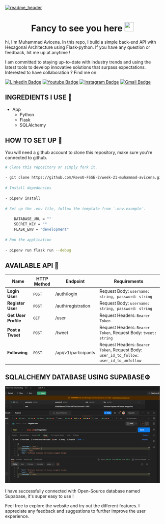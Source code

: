 [![readme_header](https://github.com/muhammad-avicena/profile/assets/49929404/b7b89034-8e25-4f25-a1a2-5665aa66448c)](https://avicena.dev/)

<h1 align="center">Fancy to see you here <img src="https://raw.githubusercontent.com/muhammad-avicena/profile/master/wave.gif" width="30px" height="30px" /> </h1>

hi, I'm Muhammad Avicena. In this repo, I build a simple back-end API with Hexagonal Architecture using Flask-python. If you have any question or feedback, hit me up at anytime !

I am committed to staying up-to-date with industry trends and using the latest tools to develop innovative solutions that surpass expectations.
Interested to have collaboration ? Find me on:

[![Linkedin Badge](https://img.shields.io/badge/-Muhammad_Avicena-blue?style=flat-square&logo=Linkedin&logoColor=white)](https://www.linkedin.com/in/muhammad-avicena/)
[![Youtube Badge](https://img.shields.io/badge/-Muhammad_Avicena-darkred?style=flat-square&logo=youtube&logoColor=white)](https://www.youtube.com/@MuhammadAvicena)
[![Instagram Badge](https://img.shields.io/badge/-ryuhideaki.dev-purple?style=flat-square&logo=instagram&logoColor=white)](https://www.instagram.com/ryuhideaki.dev/)
[![Gmail Badge](https://img.shields.io/badge/-cenarahmant.dev@gmail.com-c14438?style=flat-square&logo=Gmail&logoColor=white)](mailto:cenarahmant.dev@gmail.com)

## INGREDIENTS I USE 📜

- App
  - Python
  - Flask
  - SQLAlchemy

## HOW TO SET UP 📰

You will need a github account to clone this repository, make sure you're connected to github.

```bash
# Clone this repository or simply fork it.

- git clone https://github.com/RevoU-FSSE-2/week-21-muhammad-avicena.git

# Install depedencies

- pipenv install

# Set up the .env file, follow the template from `.env.example`.

    DATABASE_URL = ""
    SECRET_KEY = ""
    FLASK_ENV = "development"

# Run the application

- pipenv run flask run --debug
```

## AVAILABLE API 📰

| Name                 | HTTP Method | Endpoint             | Requirements                                                                            |
| -------------------- | ----------- | -------------------- | --------------------------------------------------------------------------------------- |
| **Login User**       | `POST`      | /auth/login          | Request Body: `username: string, password: string`                                      |
| **Register User**    | `POST`      | /auth/registration   | Request Body: `username: string, password: string`                                      |
| **Get User Profile** | `GET`       | /user                | Request Headers: `Bearer Token`                                                         |
| **Post a Tweet**     | `POST`      | /tweet               | Request Headers: `Bearer Token`, Request Body: `tweet: string`                          |
| **Following**        | `POST`      | /api/v1/participants | Request Headers: `Bearer Token`, Request Body: `user_id_to_follow: user_id_to_unfollow` |

## SQLALCHEMY DATABASE USING SUPABASE⚙️

![database](assets-github/database.png)

I have successfully connected with Open-Source database named Supabase, it's super easy to use !

Feel free to explore the website and try out the different features. I appreciate any feedback and suggestions to further improve the user experience.
